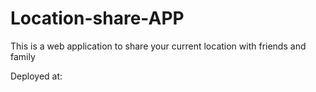 # Location-share-APP
This is a web application to share your current location with friends and family
 
Deployed at:
  
  
 
